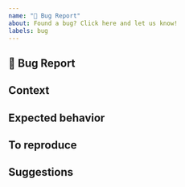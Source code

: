 ```yaml
---
name: "🐛 Bug Report"
about: Found a bug? Click here and let us know!
labels: bug
---
```


<!-- Please give the issue a short, clear title -->

## 🐛 Bug Report
<!-- Summarise the bug here as clearly and concisely as you can -->
<!-- If you know where the bug is located, include links to the respective files or even lines of code -->
<!-- Also include a stack trace or similar information if you have it -->

## Context
<!-- Give any relevant context, like what platform or version of the library you are using -->

## Expected behavior
<!-- A clear and concise description of what you expected to happen -->

## To reproduce
<!-- Clear steps to reproduce the issue -->

## Suggestions
<!-- Any suggestions on how to investigate, fix or gather more details to resolve the issue faster, and any such details already known -->
